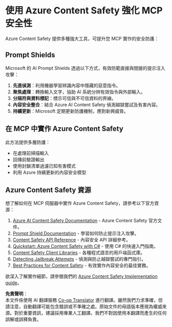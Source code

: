<!--
CO_OP_TRANSLATOR_METADATA:
{
  "original_hash": "f5300fd1b5e84520d500b2a8f568a1d8",
  "translation_date": "2025-07-16T23:12:49+00:00",
  "source_file": "02-Security/azure-content-safety.md",
  "language_code": "tw"
}
-->
# 使用 Azure Content Safety 強化 MCP 安全性

Azure Content Safety 提供多種強大工具，可提升您 MCP 實作的安全防護：

## Prompt Shields

Microsoft 的 AI Prompt Shields 透過以下方式，有效防範直接與間接的提示注入攻擊：

1. **先進偵測**：利用機器學習辨識內容中隱藏的惡意指令。
2. **聚焦處理**：轉換輸入文字，協助 AI 系統分辨有效指令與外部輸入。
3. **分隔符與資料標記**：標示可信與不可信資料的界線。
4. **內容安全整合**：結合 Azure AI Content Safety 偵測越獄嘗試及有害內容。
5. **持續更新**：Microsoft 定期更新防護機制，應對新興威脅。

## 在 MCP 中實作 Azure Content Safety

此方法提供多層防護：
- 在處理前掃描輸入
- 回傳前驗證輸出
- 使用封鎖清單過濾已知有害模式
- 利用 Azure 持續更新的內容安全模型

## Azure Content Safety 資源

想了解如何在 MCP 伺服器中實作 Azure Content Safety，請參考以下官方資源：

1. [Azure AI Content Safety Documentation](https://learn.microsoft.com/azure/ai-services/content-safety/) - Azure Content Safety 官方文件。
2. [Prompt Shield Documentation](https://learn.microsoft.com/azure/ai-services/content-safety/concepts/prompt-shield) - 學習如何防止提示注入攻擊。
3. [Content Safety API Reference](https://learn.microsoft.com/rest/api/contentsafety/) - 內容安全 API 詳細參考。
4. [Quickstart: Azure Content Safety with C#](https://learn.microsoft.com/azure/ai-services/content-safety/quickstart-csharp) - 使用 C# 的快速入門指南。
5. [Content Safety Client Libraries](https://learn.microsoft.com/azure/ai-services/content-safety/quickstart-client-libraries-rest-api) - 各種程式語言的用戶端函式庫。
6. [Detecting Jailbreak Attempts](https://learn.microsoft.com/azure/ai-services/content-safety/concepts/jailbreak-detection) - 偵測與防止越獄嘗試的專門指引。
7. [Best Practices for Content Safety](https://learn.microsoft.com/azure/ai-services/content-safety/concepts/best-practices) - 有效實作內容安全的最佳實務。

欲深入了解實作細節，請參閱我們的 [Azure Content Safety Implementation guide](./azure-content-safety-implementation.md)。

**免責聲明**：  
本文件係使用 AI 翻譯服務 [Co-op Translator](https://github.com/Azure/co-op-translator) 進行翻譯。雖然我們力求準確，但請注意，自動翻譯可能包含錯誤或不準確之處。原始文件的母語版本應視為權威來源。對於重要資訊，建議採用專業人工翻譯。我們不對因使用本翻譯而產生的任何誤解或誤釋負責。